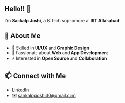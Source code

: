## Hello!! 👋
I'm **Sankalp Joshi**, a B.Tech sophomore at **IIIT Allahabad**!  

## 🚀 About Me
- 🔭 Skilled in **UI/UX** and **Graphic Design**  
- 🌱 Passionate about **Web** and **App Development**  
- ⚡ Interested in **Open Source** and **Collaboration**  

## 📫 Connect with Me
- [LinkedIn](https://www.linkedin.com/in/sankalp-joshi-iiita/)  
- ✉️ sankalppjoshi30@gmail.com  

<!--
**sankalpj47/sankalpj47** is a ✨ _special_ ✨ repository because its `README.md` (this file) appears on your GitHub profile.

Here are some ideas to get you started:

- 🔭 I’m currently working on ...
- 🌱 I’m currently learning ..
- 👯 I’m looking to collaborate on ...
- 🤔 I’m looking for help with ...
- 💬 Ask me about ...
- 📫 How to reach me: ...
- 😄 Pronouns: ...
- ⚡ Fun fact: ...
-->
